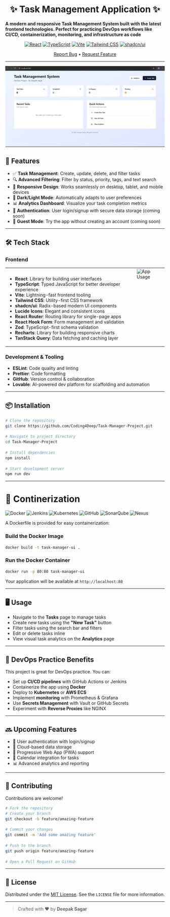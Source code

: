 <div align="center">

# ✨ Task Management Application ✨

</div>


**A modern and responsive Task Management System built with the latest frontend technologies. Perfect for practicing DevOps workflows like CI/CD, containerization, monitoring, and infrastructure as code**

<div align="center">
<!--
![Task Manager Banner](https://media.giphy.com/media/l378fH55FhOTp4TpS/giphy.gif) -->

[![React](https://img.shields.io/badge/React-18.3-61DAFB?style=for-the-badge&logo=react&logoColor=white)](https://react.dev/)
[![TypeScript](https://img.shields.io/badge/TypeScript-5.0-3178C6?style=for-the-badge&logo=typescript&logoColor=white)](https://www.typescriptlang.org/)
[![Vite](https://img.shields.io/badge/Vite-5.0-646CFF?style=for-the-badge&logo=vite&logoColor=white)](https://vitejs.dev/)
[![Tailwind CSS](https://img.shields.io/badge/Tailwind_CSS-3.3-38B2AC?style=for-the-badge&logo=tailwind-css&logoColor=white)](https://tailwindcss.com/)
[![shadcn/ui](https://img.shields.io/badge/shadcn/ui-Latest-000000?style=for-the-badge&logo=shadcnui&logoColor=white)](https://ui.shadcn.com/)


[Report Bug](https://github.com/Coding4Deep/Task-Manager-Project/issues) • [Request Feature](https://github.com/Coding4Deep/Task-Manager-Project/issues)

</div>

---

![DevOps Portfolio Screenshot](Screenshot.png)

## 🚀 Features

- ✅ **Task Management**: Create, update, delete, and filter tasks
- 🔍 **Advanced Filtering**: Filter by status, priority, tags, and text search
- 📱 **Responsive Design**: Works seamlessly on desktop, tablet, and mobile devices
- 🌙 **Dark/Light Mode**: Automatically adapts to user preferences
- 📊 **Analytics Dashboard**: Visualize your task completion metrics
- 🔐 **Authentication**: User login/signup with secure data storage (coming soon)
- 👥 **Guest Mode**: Try the app without creating an account (coming soon)

---

## 🛠️ Tech Stack
### Frontend
<table>
  <tr>
    <td style="vertical-align: top; padding-right: 20px;">
      <h3></h3>
      <ul>
        <li><strong>React</strong>: Library for building user interfaces</li>
        <li><strong>TypeScript</strong>: Typed JavaScript for better developer experience</li>
        <li><strong>Vite</strong>: Lightning-fast frontend tooling</li>
        <li><strong>Tailwind CSS</strong>: Utility-first CSS framework</li>
        <li><strong>shadcn/ui</strong>: Radix-based modern UI components</li>
        <li><strong>Lucide Icons</strong>: Elegant and consistent icons</li>
        <li><strong>React Router</strong>: Routing library for single-page apps</li>
        <li><strong>React Hook Form</strong>: Form management and validation</li>
        <li><strong>Zod</strong>: TypeScript-first schema validation</li>
        <li><strong>Recharts</strong>: Library for building responsive charts</li>
        <li><strong>TanStack Query</strong>: Data fetching and caching layer</li>
      </ul>
    </td>
    <td style="vertical-align: top; max-width: 300px;">
      <img src="https://media.giphy.com/media/xT9IgzoKnwFNmISR8I/giphy.gif" alt="App Usage" style="width: 300px; height: auto;" />
    </td>
  </tr>
</table>





### Development & Tooling

* **ESLint**: Code quality and linting
* **Prettier**: Code formatting
* **GitHub**: Version control & collaboration
* **Lovable**: AI-powered dev platform for scaffolding and automation

---

## 📦 Installation

```bash
# Clone the repository
git clone https://github.com/Coding4Deep/Task-Manager-Project.git

# Navigate to project directory
cd Task-Manager-Project

# Install dependencies
npm install

# Start development server
npm run dev
```

---

# 🐳 **Continerization**
![Docker](https://img.shields.io/badge/Docker-2496ED?style=for-the-badge&logo=docker&logoColor=white)
![Jenkins](https://img.shields.io/badge/Jenkins-D24939?style=for-the-badge&logo=jenkins&logoColor=white)
![Kubernetes](https://img.shields.io/badge/Kubernetes-326CE5?style=for-the-badge&logo=kubernetes&logoColor=white)
![GitHub](https://img.shields.io/badge/GitHub-181717?style=for-the-badge&logo=github&logoColor=white)
![SonarQube](https://img.shields.io/badge/SonarQube-4E9BCD?style=for-the-badge&logo=sonarqube&logoColor=white)
![Nexus](https://img.shields.io/badge/Nexus-285C7A?style=for-the-badge&logo=sonatype&logoColor=white)

A Dockerfile is provided for easy containerization:


### Build the Docker Image

```bash
docker build -t task-manager-ui .
```

### Run the Docker Container

```bash
docker run -p 80:80 task-manager-ui
```

Your application will be available at `http://localhost:80`

---

## 🖥️ Usage

* Navigate to the **Tasks** page to manage tasks
* Create new tasks using the **"New Task"** button
* Filter tasks using the search bar and filters
* Edit or delete tasks inline
* View visual task analytics on the **Analytics** page

---

## 🧪 DevOps Practice Benefits

This project is great for DevOps practice. You can:

* Set up **CI/CD pipelines** with GitHub Actions or Jenkins
* Containerize the app using **Docker**
* Deploy to **Kubernetes** or **AWS ECS**
* Implement **monitoring** with Prometheus & Grafana
* Use **Secrets Management** with Vault or GitHub Secrets
* Experiment with **Reverse Proxies** like NGINX

---

## 🔜 Upcoming Features

* 🔐 User authentication with login/signup
* 💾 Cloud-based data storage
* 📱 Progressive Web App (PWA) support
* 📅 Calendar integration for tasks
* 📊 Advanced analytics and reporting

---

## 🤝 Contributing

Contributions are welcome!

```bash
# Fork the repository
# Create your branch
git checkout -b feature/amazing-feature

# Commit your changes
git commit -m 'Add some amazing feature'

# Push to the branch
git push origin feature/amazing-feature

# Open a Pull Request on GitHub
```

---

## 📄 License

Distributed under the [MIT License](./LICENSE). See the `LICENSE` file for more information.


---

> Crafted with ❤️ by **Deepak Sagar**

  <!--
<div align="center">
  
![Task Management Features](https://media.giphy.com/media/3oKIPEqDGUULpEU0aQ/giphy.gif)

</div>








---


